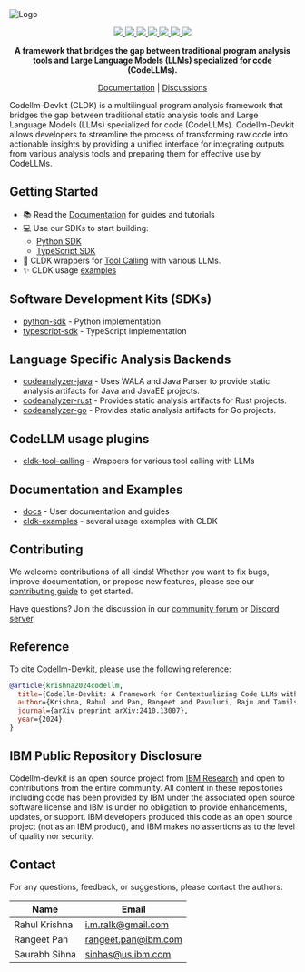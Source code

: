 <picture>
  <source media="(prefers-color-scheme: dark)" srcset="https://github.com/codellm-devkit/.github/blob/main/profile/assets/cldk-dark.png">
  <source media="(prefers-color-scheme: light)" srcset="https://github.com/codellm-devkit/.github/blob/main/profile/assets/cldk-light.png">
  <img alt="Logo">
</picture>

<p></p>
<p></p>

<p align='center'>
  <a href="https://arxiv.org/abs/2410.13007">
    <img src="https://img.shields.io/badge/arXiv-2410.13007-b31b1b?style=for-the-badge" />
  </a>
  <a href="https://www.python.org/downloads/release/python-3110/">
    <img src="https://img.shields.io/badge/python-3.11-blue?style=for-the-badge" />
  </a>
  <a href="https://opensource.org/licenses/Apache-2.0">
    <img src="https://img.shields.io/badge/License-Apache%202.0-green?style=for-the-badge" />
  </a>
  <a href="https://codellm-devkit.info">
    <img src="https://img.shields.io/badge/GitHub%20Pages-Docs-blue?style=for-the-badge" />
  </a>
  <a href="https://badge.fury.io/py/cldk">
    <img src="https://img.shields.io/pypi/v/cldk?style=for-the-badge&label=codellm-devkit&color=blue&logo=python" />
  </a>
<a href="https://www.npmjs.com/package/@codellm-devkit/cldk">
    <img src="https://img.shields.io/npm/v/@codellm-devkit/cldk?color=crimson&logo=npm&style=for-the-badge" />
  </a>
  <a href="https://discord.com/channels/1333486179667935403/1334150434348208208">
    <img src="https://dcbadge.limes.pink/api/server/https://discord.gg/zEjz9YrmqN?style=for-the-badge"/>
  </a>
</p>



<p align="center">
  <strong>A framework that bridges the gap between traditional program analysis tools and Large Language Models (LLMs) specialized for code (CodeLLMs).</strong>
</p>

<p align="center">
  <a href="https://codellm-devkit.github.io/docs">Documentation</a> |
  <a href="https://github.com/orgs/codellm-devkit/discussions">Discussions</a>
</p>

Codellm-Devkit (CLDK) is a multilingual program analysis framework that bridges the gap between traditional static analysis tools and Large Language Models (LLMs) specialized for code (CodeLLMs). Codellm-Devkit allows developers to streamline the process of transforming raw code into actionable insights by providing a unified interface for integrating outputs from various analysis tools and preparing them for effective use by CodeLLMs.

## Getting Started

- 📚 Read the [Documentation](https://codellm-devkit.github.io/docs) for guides and tutorials
- 💻 Use our SDKs to start building:
  - [Python SDK](https://github.com/codellm-devkit/python-sdk)
  - [TypeScript SDK](https://github.com/codellm-devkit/typescript-sdk)
- 🤖 CLDK wrappers for [Tool Calling](https://github.com/codellm-devkit/cldk-tool-calling) with various LLMs.
- ✨ CLDK usage [examples](https://github.com/codellm-devkit/cldk-examples)

## Software Development Kits (SDKs)

- [python-sdk](https://github.com/codellm-devkit/python-sdk) - Python implementation
- [typescript-sdk](https://github.com/codellm-devkit/typescript-sdk) - TypeScript implementation

## Language Specific Analysis Backends
- [codeanalyzer-java](https://github.com/codellm-devkit/codeanalyzer-java) - Uses WALA and Java Parser to provide static analysis artifacts for Java and JavaEE projects.
- [codeanalyzer-rust](https://github.com/codellm-devkit/codeanalyzer-rust) - Provides static analysis artifacts for Rust projects.
- [codeanalyzer-go](https://github.com/codellm-devkit/codeanalyzer-rust) - Provides static analysis artifacts for Go projects.

## CodeLLM usage plugins  
- [cldk-tool-calling](https://github.com/codellm-devkit/cldk-tool-calling) - Wrappers for various tool calling with LLMs

## Documentation and Examples
- [docs](https://github.com/codellm-devkit/docs) - User documentation and guides
- [cldk-examples](https://github.com/codellm-devkit/cldk-examples) - several usage examples with CLDK

## Contributing

We welcome contributions of all kinds! Whether you want to fix bugs, improve documentation, or propose new features, please see our [contributing guide](CONTRIBUTING.md) to get started.

Have questions? Join the discussion in our [community forum](https://github.com/orgs/codellm-devkit/discussions) or [Discord server](https://discord.com/channels/1333486179667935403/1334150434348208208).

## Reference

To cite Codellm-Devkit, please use the following reference:

```bibtex
@article{krishna2024codellm,
  title={Codellm-Devkit: A Framework for Contextualizing Code LLMs with Program Analysis Insights},
  author={Krishna, Rahul and Pan, Rangeet and Pavuluri, Raju and Tamilselvam, Srikanth and Vukovic, Maja and Sinha, Saurabh},
  journal={arXiv preprint arXiv:2410.13007},
  year={2024}
}
```
## IBM Public Repository Disclosure

Codellm-devkit is an open source project from [IBM Research](https://github.com/IBM) and open to contributions from the entire community. All content in these repositories including code has been provided by IBM under the associated open source software license and IBM is under no obligation to provide enhancements, updates, or support. IBM developers produced this code as an open source project (not as an IBM product), and IBM makes no assertions as to the level of quality nor security.

## Contact

For any questions, feedback, or suggestions, please contact the authors:

| Name | Email |
| ---- | ----- |
| Rahul Krishna | [i.m.ralk@gmail.com](mailto:i.m.ralk@gmail.com) |
| Rangeet Pan | [rangeet.pan@ibm.com](mailto:rangeet.pan@gmail.com) |
| Saurabh Sihna | [sinhas@us.ibm.com](mailto:sinhas@us.ibm.com) |
